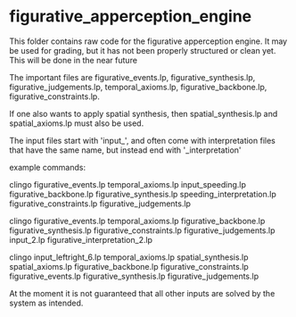 # figurative_apperception_engine

This folder contains raw code for the figurative apperception engine. It may be used for grading, but it has not been properly structured or clean yet. This will be done in the near future

The important files are figurative_events.lp, figurative_synthesis.lp, figurative_judgements.lp, temporal_axioms.lp, figurative_backbone.lp, figurative_constraints.lp. 

If one also wants to apply spatial synthesis, then spatial_synthesis.lp and spatial_axioms.lp must also be used.

The input files start with 'input_', and often come with interpretation files that have the same name, but instead end with '_interpretation'

example commands:

clingo figurative_events.lp  temporal_axioms.lp input_speeding.lp figurative_backbone.lp figurative_synthesis.lp speeding_interpretation.lp figurative_constraints.lp figurative_judgements.lp 

clingo figurative_events.lp  temporal_axioms.lp  figurative_backbone.lp figurative_synthesis.lp figurative_constraints.lp figurative_judgements.lp input_2.lp figurative_interpretation_2.lp

clingo input_leftright_6.lp temporal_axioms.lp spatial_synthesis.lp spatial_axioms.lp figurative_backbone.lp figurative_constraints.lp figurative_events.lp figurative_synthesis.lp figurative_judgements.lp

At the moment it is not guaranteed that all other inputs are solved by the system as intended.
